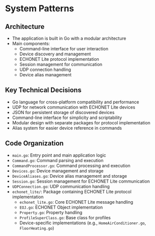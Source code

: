 # System Patterns

## Architecture
- The application is built in Go with a modular architecture
- Main components:
  - Command-line interface for user interaction
  - Device discovery and management
  - ECHONET Lite protocol implementation
  - Session management for communication
  - UDP connection handling
  - Device alias management

## Key Technical Decisions
- Go language for cross-platform compatibility and performance
- UDP for network communication with ECHONET Lite devices
- JSON for persistent storage of discovered devices
- Command-line interface for simplicity and scriptability
- Modular design with separate packages for protocol implementation
- Alias system for easier device reference in commands

## Code Organization
- `main.go`: Entry point and main application logic
- `Command.go`: Command parsing and execution
- `CommandProcessor.go`: Command processing and execution
- `Devices.go`: Device management and storage
- `DeviceAliases.go`: Device alias management and storage
- `Session.go`: Session management for ECHONET Lite communication
- `UDPConnection.go`: UDP communication handling
- `echonet_lite/`: Package containing ECHONET Lite protocol implementation
  - `echonet_lite.go`: Core ECHONET Lite message handling
  - `EOJ.go`: ECHONET Object implementation
  - `Property.go`: Property handling
  - `ProfileSuperClass.go`: Base class for profiles
  - Device-specific implementations (e.g., `HomeAirConditioner.go`, `FloorHeating.go`)
